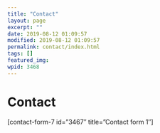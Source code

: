 ```yaml
---
title: "Contact"
layout: page
excerpt: ""
date: 2019-08-12 01:09:57
modified: 2019-08-12 01:09:57
permalink: contact/index.html
tags: []
featured_img: 
wpid: 3468
---
```


# Contact

\[contact-form-7 id=”3467″ title=”Contact form 1″\]